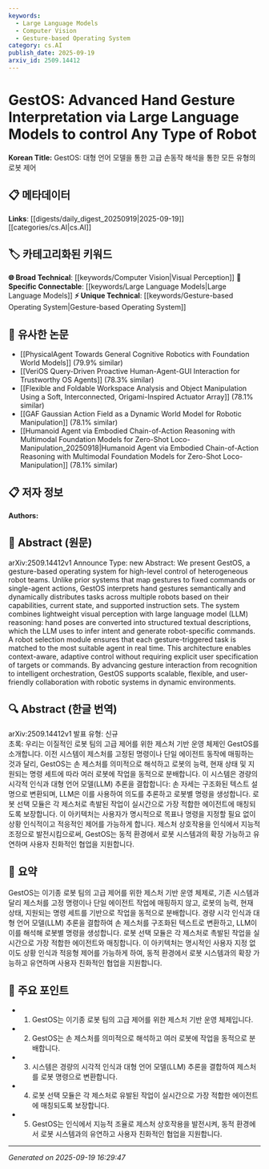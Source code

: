 ```yaml
---
keywords:
  - Large Language Models
  - Computer Vision
  - Gesture-based Operating System
category: cs.AI
publish_date: 2025-09-19
arxiv_id: 2509.14412
---
```


<!-- KEYWORD_LINKING_METADATA:
{
  "processed_timestamp": "2025-09-22 21:41:31.789123",
  "vocabulary_version": "1.0",
  "selected_keywords": [
    "Large Language Models",
    "Computer Vision",
    "Gesture-based Operating System"
  ],
  "rejected_keywords": [
    "Robot Teams"
  ],
  "similarity_scores": {
    "Large Language Models": 0.8,
    "Computer Vision": 0.78,
    "Gesture-based Operating System": 0.7
  },
  "extraction_method": "AI_prompt_based",
  "budget_applied": true
}
-->


# GestOS: Advanced Hand Gesture Interpretation via Large Language Models to control Any Type of Robot

**Korean Title:** GestOS: 대형 언어 모델을 통한 고급 손동작 해석을 통한 모든 유형의 로봇 제어

## 📋 메타데이터

**Links**: [[digests/daily_digest_20250919|2025-09-19]]   [[categories/cs.AI|cs.AI]]

## 🏷️ 카테고리화된 키워드
**🌐 Broad Technical**: [[keywords/Computer Vision|Visual Perception]]
**🔗 Specific Connectable**: [[keywords/Large Language Models|Large Language Models]]
**⚡ Unique Technical**: [[keywords/Gesture-based Operating System|Gesture-based Operating System]]

## 🔗 유사한 논문
- [[PhysicalAgent Towards General Cognitive Robotics with Foundation World Models]] (79.9% similar)
- [[VeriOS Query-Driven Proactive Human-Agent-GUI Interaction for Trustworthy OS Agents]] (78.3% similar)
- [[Flexible and Foldable Workspace Analysis and Object Manipulation Using a Soft, Interconnected, Origami-Inspired Actuator Array]] (78.1% similar)
- [[GAF Gaussian Action Field as a Dynamic World Model for Robotic Manipulation]] (78.1% similar)
- [[Humanoid Agent via Embodied Chain-of-Action Reasoning with Multimodal Foundation Models for Zero-Shot Loco-Manipulation_20250918|Humanoid Agent via Embodied Chain-of-Action Reasoning with Multimodal Foundation Models for Zero-Shot Loco-Manipulation]] (78.1% similar)

## 📋 저자 정보

**Authors:** 

## 📄 Abstract (원문)

arXiv:2509.14412v1 Announce Type: new 
Abstract: We present GestOS, a gesture-based operating system for high-level control of heterogeneous robot teams. Unlike prior systems that map gestures to fixed commands or single-agent actions, GestOS interprets hand gestures semantically and dynamically distributes tasks across multiple robots based on their capabilities, current state, and supported instruction sets. The system combines lightweight visual perception with large language model (LLM) reasoning: hand poses are converted into structured textual descriptions, which the LLM uses to infer intent and generate robot-specific commands. A robot selection module ensures that each gesture-triggered task is matched to the most suitable agent in real time. This architecture enables context-aware, adaptive control without requiring explicit user specification of targets or commands. By advancing gesture interaction from recognition to intelligent orchestration, GestOS supports scalable, flexible, and user-friendly collaboration with robotic systems in dynamic environments.

## 🔍 Abstract (한글 번역)

arXiv:2509.14412v1 발표 유형: 신규  
초록: 우리는 이질적인 로봇 팀의 고급 제어를 위한 제스처 기반 운영 체제인 GestOS를 소개합니다. 이전 시스템이 제스처를 고정된 명령이나 단일 에이전트 동작에 매핑하는 것과 달리, GestOS는 손 제스처를 의미적으로 해석하고 로봇의 능력, 현재 상태 및 지원되는 명령 세트에 따라 여러 로봇에 작업을 동적으로 분배합니다. 이 시스템은 경량의 시각적 인식과 대형 언어 모델(LLM) 추론을 결합합니다: 손 자세는 구조화된 텍스트 설명으로 변환되며, LLM은 이를 사용하여 의도를 추론하고 로봇별 명령을 생성합니다. 로봇 선택 모듈은 각 제스처로 촉발된 작업이 실시간으로 가장 적합한 에이전트에 매칭되도록 보장합니다. 이 아키텍처는 사용자가 명시적으로 목표나 명령을 지정할 필요 없이 상황 인식적이고 적응적인 제어를 가능하게 합니다. 제스처 상호작용을 인식에서 지능적 조정으로 발전시킴으로써, GestOS는 동적 환경에서 로봇 시스템과의 확장 가능하고 유연하며 사용자 친화적인 협업을 지원합니다.

## 📝 요약

GestOS는 이기종 로봇 팀의 고급 제어를 위한 제스처 기반 운영 체제로, 기존 시스템과 달리 제스처를 고정 명령이나 단일 에이전트 작업에 매핑하지 않고, 로봇의 능력, 현재 상태, 지원되는 명령 세트를 기반으로 작업을 동적으로 분배합니다. 경량 시각 인식과 대형 언어 모델(LLM) 추론을 결합하여 손 제스처를 구조화된 텍스트로 변환하고, LLM이 이를 해석해 로봇별 명령을 생성합니다. 로봇 선택 모듈은 각 제스처로 촉발된 작업을 실시간으로 가장 적합한 에이전트와 매칭합니다. 이 아키텍처는 명시적인 사용자 지정 없이도 상황 인식과 적응형 제어를 가능하게 하여, 동적 환경에서 로봇 시스템과의 확장 가능하고 유연하며 사용자 친화적인 협업을 지원합니다.

## 🎯 주요 포인트

- 1. GestOS는 이기종 로봇 팀의 고급 제어를 위한 제스처 기반 운영 체제입니다.

- 2. GestOS는 손 제스처를 의미적으로 해석하고 여러 로봇에 작업을 동적으로 분배합니다.

- 3. 시스템은 경량의 시각적 인식과 대형 언어 모델(LLM) 추론을 결합하여 제스처를 로봇 명령으로 변환합니다.

- 4. 로봇 선택 모듈은 각 제스처로 유발된 작업이 실시간으로 가장 적합한 에이전트에 매칭되도록 보장합니다.

- 5. GestOS는 인식에서 지능적 조율로 제스처 상호작용을 발전시켜, 동적 환경에서 로봇 시스템과의 유연하고 사용자 친화적인 협업을 지원합니다.

---

*Generated on 2025-09-19 16:29:47*